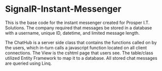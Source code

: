 # SignalR-Instant-Messenger

This is the base code for the instant messenger created for Prosper I.T. Solutions. The company required that messages be stored in a database with a username, unique ID, datetime, and limited message length.

The ChatHub is a server side class that contains the functions called on by the users, which in-turn calls a javascript function located on all client connections. The View is the cshtml page that users see. The table/class utilized Entity Framework to map it to a database. All stored chat messages are queried using Linq.
